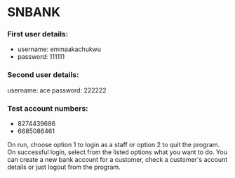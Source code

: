 # SNBANK
### First user details:
* username: emmaakachukwu
* password: 111111

### Second user details:
username: ace
password: 222222

### Test account numbers: 
* 8274439686
* 6685086461

On run, choose option 1 to login as a staff or option 2 to quit the program. On successful login, select from the listed options what you want to do. You can create a new bank account for a customer, check a customer's account details or just logout from the program.